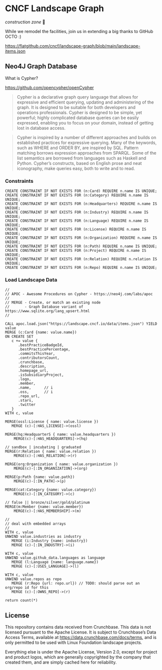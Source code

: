 # CNCF Landscape Graph

_construction zone_ :construction:

While we remodel the facilities, join us in extending a big thanks to GitHub OCTO :)

https://flatgithub.com/cncf/landscape-graph/blob/main/landscape-items.json

## Neo4J Graph Database

What is Cypher?

https://github.com/opencypher/openCypher

> Cypher is a declarative graph query language that allows for expressive and efficient querying, updating and administering of the graph. It is designed to be suitable for both developers and operations professionals. Cypher is designed to be simple, yet powerful; highly complicated database queries can be easily expressed, enabling you to focus on your domain, instead of getting lost in database access.

> Cypher is inspired by a number of different approaches and builds on established practices for expressive querying. Many of the keywords, such as WHERE and ORDER BY, are inspired by SQL. Pattern matching borrows expression approaches from SPARQL. Some of the list semantics are borrowed from languages such as Haskell and Python. Cypher’s constructs, based on English prose and neat iconography, make queries easy, both to write and to read.

### Constraints

```
CREATE CONSTRAINT IF NOT EXISTS FOR (n:Card) REQUIRE n.name IS UNIQUE;
CREATE CONSTRAINT IF NOT EXISTS FOR (n:Category) REQUIRE n.name IS UNIQUE;
CREATE CONSTRAINT IF NOT EXISTS FOR (n:Headquarters) REQUIRE n.name IS UNIQUE;
CREATE CONSTRAINT IF NOT EXISTS FOR (n:Industry) REQUIRE n.name IS UNIQUE;
CREATE CONSTRAINT IF NOT EXISTS FOR (n:Language) REQUIRE n.name IS UNIQUE;
CREATE CONSTRAINT IF NOT EXISTS FOR (n:License) REQUIRE n.name IS UNIQUE;
CREATE CONSTRAINT IF NOT EXISTS FOR (n:Organization) REQUIRE n.name IS UNIQUE;
CREATE CONSTRAINT IF NOT EXISTS FOR (n:Path) REQUIRE n.name IS UNIQUE;
CREATE CONSTRAINT IF NOT EXISTS FOR (n:Project) REQUIRE n.name IS UNIQUE;
CREATE CONSTRAINT IF NOT EXISTS FOR (n:Relation) REQUIRE n.relation IS UNIQUE;
CREATE CONSTRAINT IF NOT EXISTS FOR (n:Repo) REQUIRE n.name IS UNIQUE;
```

### Load Landscape Data

```
//
// APOC - Awesome Procedures on Cypher - https://neo4j.com/labs/apoc
//
// MERGE - Create, or match an existing node
//       - Graph Database variant of https://www.sqlite.org/lang_upsert.html
//

CALL apoc.load.json("https://landscape.cncf.io/data/items.json") YIELD value
MERGE (c:Card {name: value.name})
ON CREATE SET
   c += value { 
      .bestPracticeBadgeId, 
      .bestPracticePercentage, 
      .commitsThisYear, 
      .contributorsCount, 
      .crunchbase, 
      .description, 
      .homepage_url, 
      .isSubsidiaryProject, 
      .logo,
      .member, 
      .name,      // i
      .oss,       // i
      .repo_url, 
      .stars, 
      .twitter
   }   
WITH c, value

MERGE(ossl:License { name: value.license })
   MERGE (c)-[:HAS_LICENSE]->(ossl)

MERGE(hq:HeadquarterS { name: value.headquarters })
    MERGE(c)-[:HAS_HEADQUARTERS]->(hq)

// sandbox | incubating | graduated
MERGE(r:Relation { name: value.relation })
    MERGE(c)-[:HAS_RELATION]->(r)

MERGE(org:Organization { name: value.organization })
    MERGE(c)-[:IN_ORGANIZATION]->(org)

MERGE(p:Path {name: value.path})
    MERGE(c)-[:IN_PATH]->(p)

MERGE(cat:Category {name: value.category})
    MERGE(c)-[:IN_CATEGORY]->(c)

// false || bronze/silver/gold/platinum
MERGE(m:Member {name: value.member})
    MERGE(c)-[:HAS_MEMBERSHIP]->(m)

//
// deal with embedded arrays
//
WITH c, value
UNWIND value.industries as industry
   MERGE (i:Industry {name: industry})
   MERGE (c)-[:IN_INDUSTRY]->(i)

WITH c, value
UNWIND value.github_data.languages as language
   MERGE (l:Language {name: language.name})
   MERGE (c)-[:USES_LANGUAGE]->(l)

WITH c, value
UNWIND value.repos as repo
   MERGE (r:Repo {url: repo.url}) // TODO: should parse out an org/repo id for this
   MERGE (c)-[:OWNS_REPO]->(r)

return count(*)
```

## License

This repository contains data received from Crunchbase. This data is not licensed pursuant to the Apache License. It is subject to Crunchbase’s Data Access Terms, available at https://data.crunchbase.com/docs/terms, and is only permitted to be used with Linux Foundation landscape projects.

Everything else is under the Apache License, Version 2.0, except for project and product logos, which are generally copyrighted by the company that created them, and are simply cached here for reliability. 